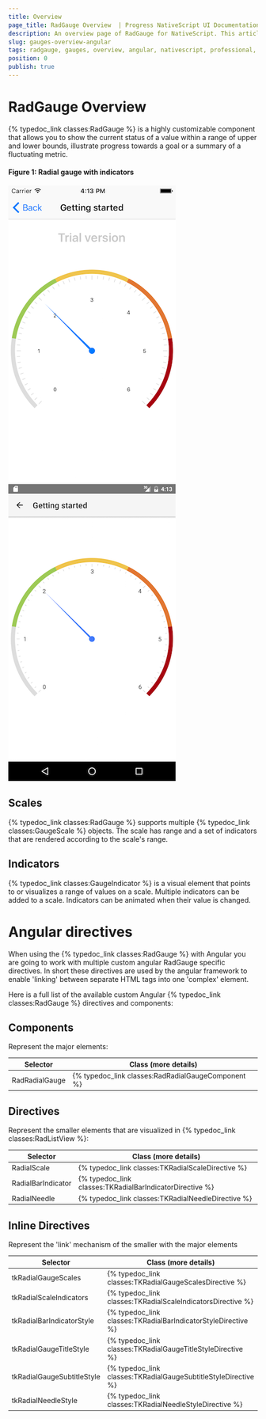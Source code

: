 ```yaml
---
title: Overview
page_title: RadGauge Overview  | Progress NativeScript UI Documentation
description: An overview page of RadGauge for NativeScript. This article explains the most important things you need to know before using RadGauge.
slug: gauges-overview-angular
tags: radgauge, gauges, overview, angular, nativescript, professional, ui
position: 0
publish: true
---
```


# RadGauge Overview

{% typedoc_link classes:RadGauge %} is a highly customizable component that allows you to show the current status of a value within a range of upper and lower bounds, illustrate progress towards a goal or a summary of a fluctuating metric.
#### Figure 1: Radial gauge with indicators

![NativeScriptUI-Overview-iOS](../../img/ns_ui/gauges-gettingstarted-ios.png "RadRadialGauge in iOS") ![NativeScriptUI-Overview-Android](../../img/ns_ui/gauges-gettingstarted-android.png "RadRadialGauge in Android") 

## Scales
{% typedoc_link classes:RadGauge %} supports multiple {% typedoc_link classes:GaugeScale %} objects. The scale has range and a set of indicators that are rendered according to the scale's range.

## Indicators
{% typedoc_link classes:GaugeIndicator %} is a visual element that points to or visualizes a range of values on a scale. Multiple indicators can be added to a scale. Indicators can be animated when their value is changed.

# Angular directives

When using the {% typedoc_link classes:RadGauge %} with Angular you are going to work with multiple custom angular RadGauge specific directives. In short these directives are used by the angular framework to enable 'linking' between separate HTML tags into one 'complex' element.

Here is a full list of the available custom Angular {% typedoc_link classes:RadGauge %} directives and components:

## Components
Represent the major elements:

| Selector          | Class (more details)                                  |
|-------------------|-------------------------------------------------------|
| RadRadialGauge | {% typedoc_link classes:RadRadialGaugeComponent %} |


## Directives
Represent the smaller elements that are visualized in {% typedoc_link classes:RadListView %}:

| Selector          | Class (more details)                                  |
|-------------------|-------------------------------------------------------|
| RadialScale | {% typedoc_link classes:TKRadialScaleDirective %} |
| RadialBarIndicator | {% typedoc_link classes:TKRadialBarIndicatorDirective %} |
| RadialNeedle | {% typedoc_link classes:TKRadialNeedleDirective %} |

## Inline Directives
Represent the 'link' mechanism of the smaller with the major elements

| Selector          | Class (more details)                                  |
|-------------------|-------------------------------------------------------|
| tkRadialGaugeScales | {% typedoc_link classes:TKRadialGaugeScalesDirective %} |
| tkRadialScaleIndicators | {% typedoc_link classes:TKRadialScaleIndicatorsDirective %} |
| tkRadialBarIndicatorStyle | {% typedoc_link classes:TKRadialBarIndicatorStyleDirective %} |
| tkRadialGaugeTitleStyle | {% typedoc_link classes:TKRadialGaugeTitleStyleDirective %} |
| tkRadialGaugeSubtitleStyle | {% typedoc_link classes:TKRadialGaugeSubtitleStyleDirective %} |
| tkRadialNeedleStyle | {% typedoc_link classes:TKRadialNeedleStyleDirective %} |



